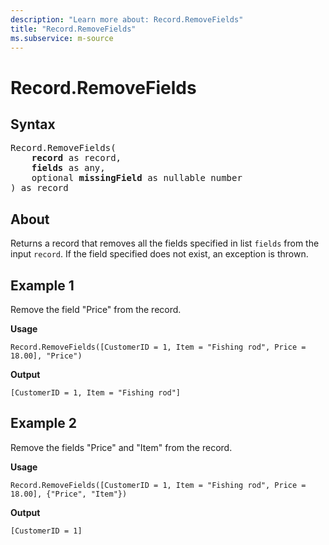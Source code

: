 ```yaml
---
description: "Learn more about: Record.RemoveFields"
title: "Record.RemoveFields"
ms.subservice: m-source
---
```

# Record.RemoveFields

## Syntax

<pre>
Record.RemoveFields(
    <b>record</b> as record,
    <b>fields</b> as any,
    optional <b>missingField</b> as nullable number
) as record
</pre>
  
## About

Returns a record that removes all the fields specified in list `fields` from the input `record`. If the field specified does not exist, an exception is thrown.

## Example 1

Remove the field "Price" from the record.

**Usage**

```powerquery-m
Record.RemoveFields([CustomerID = 1, Item = "Fishing rod", Price = 18.00], "Price")
```

**Output**

`[CustomerID = 1, Item = "Fishing rod"]`

## Example 2

Remove the fields "Price" and "Item" from the record.

**Usage**

```powerquery-m
Record.RemoveFields([CustomerID = 1, Item = "Fishing rod", Price = 18.00], {"Price", "Item"})
```

**Output**

`[CustomerID = 1]`

